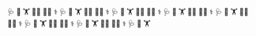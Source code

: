 🩺 📖 🏋️ :man_technologist: :health_worker: :medical_symbol: 🩺 📖 🏋️ :man_technologist: :health_worker: :medical_symbol: 🩺 📖 🏋️ :man_technologist: :health_worker: :medical_symbol: 🩺 📖 🏋️ :man_technologist: :health_worker: :medical_symbol: 🩺 📖 🏋️ :man_technologist: :health_worker: :medical_symbol: 🩺 📖 🏋️ :man_technologist: :health_worker: :medical_symbol: 🩺 📖 🏋️ :man_technologist: :health_worker: :medical_symbol: 🩺 📖 🏋️ 

